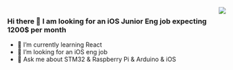 <img align="right" src="https://github-readme-stats.vercel.app/api?username=TastyHeadphones&show_icons=true&icon_color=CE1D2D&text_color=718096&bg_color=00000000&hide_title=true&hide_border=true" />

### Hi there 👋 I am looking for an iOS Junior Eng job expecting 1200$ per month

- 🌱 I’m currently learning React
- 🤔 I’m looking for an iOS eng job
- 💬 Ask me about STM32 & Raspberry Pi & Arduino & iOS
